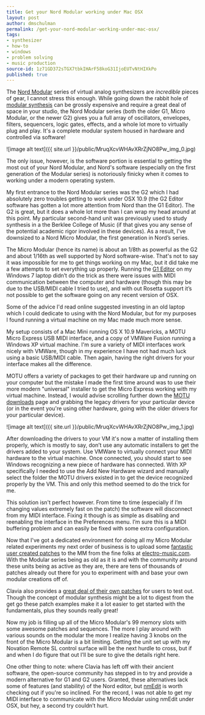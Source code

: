 ```yaml
---
title: Get your Nord Modular working under Mac OSX
layout: post
author: dmschulman
permalink: /get-your-nord-modular-working-under-mac-osx/
tags:
- synthesizer
- how-to
- windows
- problem solving
- music production
source-id: 1z71GD372sTGX7tbkIHArF58koG31IjoEUTvNtHIXkPo
published: true
---
```

The [Nord Modular](https://en.wikipedia.org/wiki/Nord_Modular) series of virtual analog synthesizers are *incredible* pieces of gear, I cannot stress this enough. While going down the rabbit hole of [modular synthesis](https://en.wikipedia.org/wiki/Modular_synthesizer) can be grossly expensive and require a great deal of space in your studio, the Nord Modular series (both the older G1, Micro Modular, or the newer G2) gives you a full array of oscillators, envelopes, filters, sequencers, logic gates, effects, and a whole lot more to virtually plug and play. It's a complete modular system housed in hardware and controlled via software!

![image alt text]({{ site.url }}/public/MruqXcvWHAvXRrZjNO8Pw_img_0.jpg)

The only issue, however, is the software portion is essential to getting the most out of your Nord Modular, and Nord's software (especially on the first generation of the Modular series) is notoriously finicky when it comes to working under a modern operating system. 

My first entrance to the Nord Modular series was the G2 which I had absolutely zero troubles getting to work under OSX 10.9 (the G2 Editor software has gotten a lot more attention from Nord than the G1 Editor). The G2 is great, but it does a whole lot more than I can wrap my head around at this point. My particular second-hand unit was previously used to study synthesis in a the Berklee College of Music (if that gives you any sense of the potential academic rigor involved in these devices). As a result, I've downsized to a Nord Micro Modular, the first generation in Nord’s series.

The Micro Modular (hence its name) is about an 1/8th as powerful as the G2 and about 1/16th as well supported by Nord software-wise. That's not to say it was impossible for me to get things working on my Mac, but it did take me a few attempts to set everything up properly. Running the [G1 Editor](https://www.nordkeyboards.com/downloads/legacy/nord-modular) on my Windows 7 laptop didn’t do the trick as there were issues with MIDI communication between the computer and hardware (though this may be due to the USB/MIDI cable I tried to use), and with out Rosetta support it’s not possible to get the software going on any recent version of OSX.

Some of the advice I'd read online suggested investing in an old laptop which I could dedicate to using with the Nord Modular, but for my purposes I found running a virtual machine on my Mac made much more sense.

My setup consists of a Mac Mini running OS X 10.9 Mavericks, a MOTU Micro Express USB MIDI interface, and a copy of VMWare Fusion running a Windows XP virtual machine. I'm sure a variety of MIDI interfaces work nicely with VMWare, though in my experience I have not had much luck using a basic USB/MIDI cable. Then again, having the right drivers for your interface makes all the difference.

MOTU offers a variety of packages to get their hardware up and running on your computer but the mistake I made the first time around was to use their more modern "universal" installer to get the Micro Express working with my virtual machine. Instead, I would advise scrolling further down the [MOTU downloads](https://www.motu.com/download/download_matching_downloads.html) page and grabbing the legacy drivers for your particular device (or in the event you're using other hardware, going with the older drivers for your particular device).

![image alt text]({{ site.url }}/public/MruqXcvWHAvXRrZjNO8Pw_img_1.jpg)

After downloading the drivers to your VM it's now a matter of installing them properly, which is mostly to say, don’t use any automatic installers to get the drivers added to your system. Use VMWare to virtually connect your MIDI hardware to the virtual machine. Once connected, you should start to see Windows recognizing a new piece of hardware has connected. With XP specifically I needed to use the Add New Hardware wizard and manually select the folder the MOTU drivers existed in to get the device recognized properly by the VM. This and only this method seemed to do the trick for me.

This solution isn't perfect however. From time to time (especially if I’m changing values extremely fast on the patch) the software will disconnect from my MIDI interface. Fixing it though is as simple as disabling and reenabling the interface in the Preferences menu. I’m sure this is a MIDI buffering problem and can easily be fixed with some extra configuration.

Now that I've got a dedicated environment for doing all my Micro Modular related experiments my next order of business is to upload some [fantastic user created patches](https://www.dropbox.com/sh/veogrcakdoew5fv/EM4IoMjOBN) to the MM from the fine folks at [electro-music.com](https://electro-music.com/). With the Modular series being as old as it is and with the community around these units being as active as they are, there are tens of thousands of patches already out there for you to experiment with and base your own modular creations off of.

Clavia also provides a [great deal of their own patches](https://www.clavia.se/nordmodular/sounds/) for users to test out. Though the concept of modular synthesis might be a lot to digest from the get go these patch examples make it a lot easier to get started with the fundamentals, plus they sounds really great!

Now my job is filling up all of the Micro Modular's 99 memory slots with some awesome patches and sequences. The more I play around with various sounds on the modular the more I realize having 3 knobs on the front of the Micro Modular is a bit limiting. Getting the unit set up with my Novation Remote SL control surface will be the next hurdle to cross, but if and when I do figure that out I’ll be sure to give the details right here.

One other thing to note: where Clavia has left off with their ancient software, the open-source community has stepped in to try and provide a modern alternative for G1 and G2 users. Granted, these alternatives lack some of features (and stability) of the Nord editor, but [nmEdit](https://nmedit.sourceforge.net/) is worth checking out if you're so inclined. For the record, I was not able to get my MIDI interface to communicate with the Micro Modular using nmEdit under OSX, but hey, a second try couldn’t hurt.

